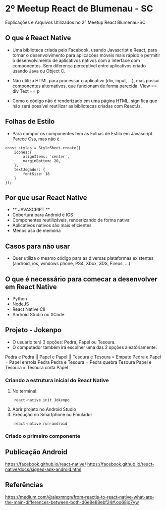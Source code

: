 # 2º Meetup React de Blumenau - SC
Explicações e Arquivos Utilizados no 2° Meetup React Blumenau-SC

## O que é React Native

* Uma biblioteca criada pelo Facebook, usando Javascript e React, para tornar o desenvolvimento para aplicações móveis mais rápido e permitir o desenvolvimento de aplicativos nativos com a interface com componentes. Sem diferença perceptível entre aplicativos criado usando Java ou Object C.

* Não utiliza HTML para processar o aplicativo (div, input, ...), 
mas possui componentes alternativos, que funcionam de forma parecida.
    View == div
    Text == p
    
* Como o código não é renderizado em uma página HTML, significa que não será possível reutilizar as bibliotecas criadas com ReactJs.

## Folhas de Estilo
* Para compor os componentes tem as Folhas de Estilo em Javascript. 
Parece Css, mas não é. 
```
const styles = StyleSheet.create({
    icones:{
        alignItems: 'center',
        marginBottom: 20,
    }, 
    textJogador: {
        fontSize: 18
    }
});
```

## Por que usar React Native
* ** JAVASCRIPT ** 
* Cobertura para Android e IOS 
* Componentes reutilizáveis, renderizando de forma nativa
* Aplicativos nativos são mais eficientes
* Menos uso de memória

## Casos para não usar
* Quer utiliza o mesmo código para as diversas plataformas existentes (android, ios, windows phone, PS4, Xbox, 3DS, Fireos, ...)


## O que é necessário para comecar a desenvolver em React Native
* Python
* NodeJS
* React Native Cli
* Android Studio ou XCode

## Projeto - Jokenpo
* O usuário terá 3 opções: Pedra, Papel ou Tesoura. 
* O computador também irá escolher uma das 2 opções aleatóriamente.

Pedra e Pedra || Papel e Papel || Tesoura e Tesoura = Empate
Pedra e Papel = Papel enrrola Pedra
Pedra e Tesoura = Pedra quebra Tesoura
Papel e Tesoura = Tesoura corta Papel 

### Criando a estrutura inicial do React Native
1. No terminal: 
```
    react-native init Jokenpo
```

2. Abrir projeto no Android Studio
3. Execução no Smartphone ou Emulador
```
    react-native run-android
```

### Criado o primeiro componente


## Publicação Android
https://facebook.github.io/react-native/
https://facebook.github.io/react-native/docs/signed-apk-android.html

## Referências
https://medium.com/@alexmngn/from-reactjs-to-react-native-what-are-the-main-differences-between-both-d6e8e88ebf24#.oo68jo7yw